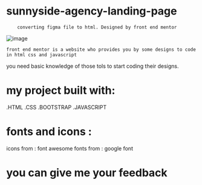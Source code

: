 # sunnyside-agency-landing-page
		converting figma file to html. Designed by front end mentor
![image](https://user-images.githubusercontent.com/74419748/122675915-913e0e80-d1d3-11eb-8bb4-65b946600b86.png)


	front end mentor is a website who provides you by some designs to code in html css and javascript 
you need basic knowledge of those tols to start coding their designs.


# my project built with: 
.HTML
	.CSS
	.BOOTSTRAP
	.JAVASCRIPT

# fonts and icons :
icons from : font awesome
	fonts from : google font

# you can give me your feedback
